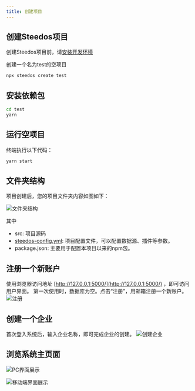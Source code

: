 ```yaml
---
title: 创建项目
---
```


## 创建Steedos项目

创建Steedos项目前，请[安装开发环境](https://developer.steedos.com/developer/install)

创建一个名为test的空项目

```bash
npx steedos create test
```

## 安装依赖包

```bash
cd test
yarn
```

## 运行空项目
终端执行以下代码：
```bash
yarn start
```
## 文件夹结构
项目创建后，您的项目文件夹内容如图如下：

![文件夹结构](/assets/文件夹结构1.png)

其中

- src: 项目源码
- [steedos-config.yml](steedos_config.md): 项目配置文件，可以配置数据源、插件等参数。
- package.json: 主要用于配置本项目以来的npm包。

## 注册一个新账户

使用浏览器访问地址 [http://127.0.0.1:5000/](http://127.0.0.1:5000/) ，即可访问用户界面。
第一次使用时，数据库为空。点击“注册”，用邮箱注册一个新账户。
![注册](/assets/注册.png)

## 创建一个企业

首次登入系统后，输入企业名称，即可完成企业的创建。
![创建企业](/assets/注册2.png)

## 浏览系统主页面

![PC界面展示](/assets/主页面.png)

![移动端界面展示](/assets/guide_2.png)



